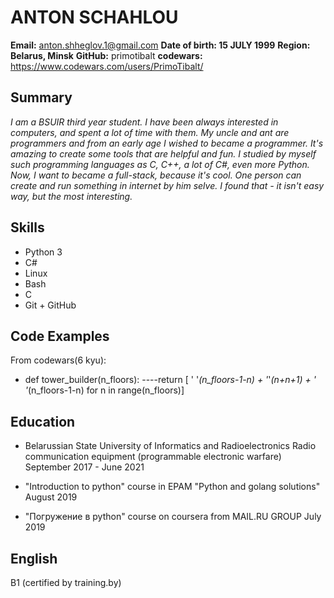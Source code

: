 # ANTON SCHAHLOU

**Email:** anton.shheglov.1@gmail.com
**Date of birth: 15 JULY 1999**
**Region: Belarus, Minsk**
**GitHub:** primotibalt
**codewars:** https://www.codewars.com/users/PrimoTibalt/

## Summary

*I am a BSUIR third year student. I have been always interested in computers, and spent a lot of time with them. My uncle and ant are programmers and from an early age I wished to became a programmer. It's amazing to create some tools that are helpful and fun. I studied by myself such programming languages as C, C++, a lot of C#, even more Python. Now, I want to became a full-stack, because it's cool. One person can create and run something in internet by him selve. I found that - it isn't easy way, but the most interesting.*

## Skills
- Python 3
- C#
- Linux
- Bash
- C
- Git + GitHub

## Code Examples
From codewars(6 kyu):
- def tower_builder(n_floors):
----return [ ' '*(n_floors-1-n) + '*'*(n+n+1) + ' '*(n_floors-1-n) for n in range(n_floors)]

## Education
- Belarussian State University of Informatics and Radioelectronics
Radio communication equipment (programmable electronic warfare) 
September 2017 - June 2021

- "Introduction to python" course in EPAM "Python and golang solutions" 
August 2019
- "Погружение в python" course on coursera from MAIL.RU GROUP
July 2019

## English
B1 (certified by training.by)
